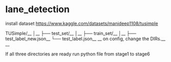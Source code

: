 # lane_detection

install dataset https://www.kaggle.com/datasets/manideep1108/tusimple

TUSimple/__
│__
├── test_set/__
│__
├── train_set/__
│__
├── test_label_new.json__
└── test_label.json__
__
on config, change the DIRs.__
__

If all three directories are ready run python file from stage1 to stage6
